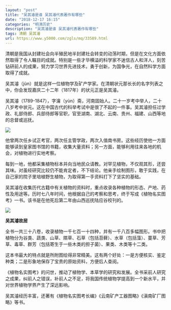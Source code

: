 ```yaml
---
layout: "post"
title: "吴其濬是谁 吴其濬代表著作有哪些"
date: "2018-12-17 16:15"
categories: "明清历史"
description: "吴其濬是谁 吴其濬代表著作有哪些"
tags: 清朝 吴其濬
url: https://www.y5000.com/zgls/mq/33589.html
---
```






清朝是我国从封建社会向半殖民地半封建社会转变的动荡时期，但是在文化方面依然取得了令人瞩目的成就。特别是一些才华横溢的科学家不迷信古人和洋人，刻苦钻研前人的成果，努力学习世界先进技术，勇于创新，为国争光，在自然科学方面取得了成就。

吴其濬（jùn）就是这样一位植物学及矿产学家。在清朝状元那长长的名字列表之中，你会发现嘉庆二十二年（1817年）的状元正是吴其濬。

吴其濬（1789-1847），字瀹（yùn）斋，河南固始人。二十一岁考中举人，二十八岁考中状元。这在中国古代的科举考试中是很了不起的一件事。吴其濬担任过学政、礼部侍郎、兵部侍郎等官职，官至湖南、湖北、云南、贵州、福建、山西等地的总督或巡抚。

![](https://img.y5000.com/uploads/allimg/180925/14-1P925163I0538.jpg)

他曾两次任乡试正考官，两次任主管学政，两次入值南书房。这些经历使他一方面能够读到皇家图书馆的书籍，收集大量资料；另一方面，能够利用往来各地的机会，对植物进行实地考察。

每到一地，他都采集植物标本并向当地民众请教。对罕见植物，不仅观其形，还尝其味。对虽经研究比较仍不能肯定者，不下结论。他亲手绘制图形，敢于实践，在自己家的院子里培植野生植物，为取得第一手资料打下了坚实的基础。

吴其濬在收集历代古籍中有关植物的资料时，重点收录各种植物的形态、产地、药性及用途等。历时七八年时间，他根据自己的考察和思考，终于写成《植物名实图考》一书。该书是在他死后第二年由山西巡抚陆应谷校刊的。

![](https://img.y5000.com/uploads/allimg/180925/14-1P925163K3303.jpg)

**吴其濬故居**

全书一共三十八卷，收录植物一千七百一十四种，并有一千八百多幅图形。书中把植物分为谷类、蔬类、山草、隰草、石草（包括苔藓）、水草（包括藻）、蔓草、芳草、毒草、群芳（包括寄生于一些木类的担子菌）、果类、木类等十二类。

这本书最大的特点就是所附图绘得非常精美。这有两个好处：一是方便核实、鉴定种类；二是形象地保存了宝贵的原始资料，方便后人查阅。

《植物名实图考》的问世，推动了植物学、本草学的研究和发展。全书采前人研究之成果，纠前人之错误，补前人之不足，将我国传统植物学提高到一个新水平，并对世界植物学界产生了深远影响。

吴其濬经历丰富，还著有《植物名实图考长编》《云南矿产工器图略》《滇南矿厂图略》等书。
